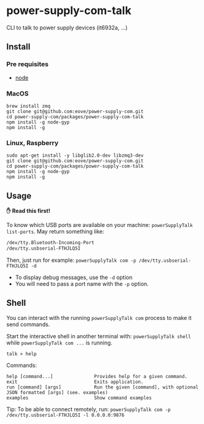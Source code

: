 # power-supply-com-talk

CLI to talk to power supply devices (it6932a, ...)

## Install

### Pre requisites

- [node](https://nodejs.org/en/download/package-manager/)

### MacOS

```
brew install zmq
git clone git@github.com:eove/power-supply-com.git
cd power-supply-com/packages/power-supply-com-talk
npm install -g node-gyp
npm install -g
```

### Linux, Raspberry

```
sudo apt-get install -y libglib2.0-dev libzmq3-dev
git clone git@github.com:eove/power-supply-com.git
cd power-supply-com/packages/power-supply-com-talk
npm install -g node-gyp
npm install -g
```

## Usage

**✋ Read this first!**

To know which USB ports are available on your machine: `powerSupplyTalk list-ports`. May return something like:

```bash
/dev/tty.Bluetooth-Incoming-Port
/dev/tty.usbserial-FTHJLQ5I
```

Then, just run for example: `powerSupplyTalk com -p /dev/tty.usbserial-FTHJLQ5I -d`

- To display debug messages, use the `-d` option
- You will need to pass a port name with the `-p` option.

## Shell

You can interact with the running `powerSupplyTalk com` process to make it send commands.

Start the interactive shell in another terminal with: `powerSupplyTalk shell` while `powerSupplyTalk com ...` is running.

    talk > help

Commands:

    help [command...]               Provides help for a given command.
    exit                            Exits application.
    run [command] [args]            Run the given [command], with optional JSON formatted [args] (see. examples)
    examples                        Show command examples

Tip: To be able to connect remotely, run: `powerSupplyTalk com -p /dev/tty.usbserial-FTHJLQ5I -l 0.0.0.0:9876`
